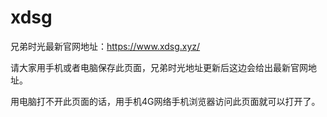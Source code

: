 # xdsg

兄弟时光最新官网地址：https://www.xdsg.xyz/

请大家用手机或者电脑保存此页面，兄弟时光地址更新后这边会给出最新官网地址。 

用电脑打不开此页面的话，用手机4G网络手机浏览器访问此页面就可以打开了。
